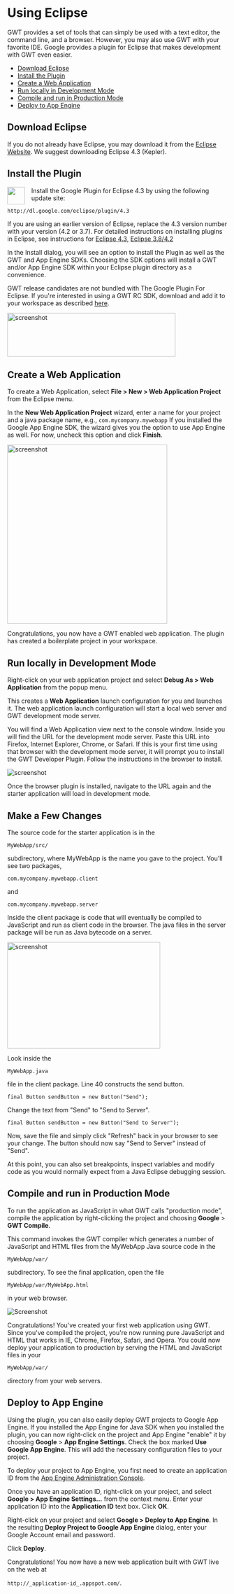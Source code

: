Using Eclipse
===

GWT provides a set of tools that can simply be used with a
text editor, the command line, and a browser. However, you may also use GWT with your
favorite IDE. Google provides a plugin for Eclipse that makes development with
GWT even easier.

*   [Download Eclipse](#eclipse)
*   [Install the Plugin](#installing)
*   [Create a Web Application](#creating)
*   [Run locally in Development Mode](#running)
*   [Compile and run in Production Mode](#compiling)
*   [Deploy to App Engine](#deploying)

## Download Eclipse<a id="eclipse"></a>

If you do not already have Eclipse, you may download it from the [Eclipse Website](http://www.eclipse.org/downloads/). We suggest downloading Eclipse 4.3 (Kepler).

## Install the Plugin<a id="installing"></a>

<img src="https://developers.google.com/eclipse/images/google-plugin.png" style="float: left; width: 40px;
margin-right: 15px;"/>

Install the Google Plugin for Eclipse 4.3 by using the following update site:

`http://dl.google.com/eclipse/plugin/4.3`

If you are using an earlier version of Eclipse, replace the 4.3 version number
with your version (4.2 or 3.7). For detailed instructions on installing plugins
in Eclipse, see instructions for [Eclipse 4.3](//developers.google.com/eclipse/docs/install-eclipse-4.3),
[Eclipse 3.8/4.2](https://developers.google.com/eclipse/docs/install-eclipse-4.2)

In the Install dialog, you will see an option to install the Plugin as well
as the GWT and App Engine SDKs. Choosing the SDK options will install a GWT
and/or App Engine SDK within your Eclipse plugin directory as a convenience.

GWT release candidates are not bundled with The Google Plugin For Eclipse. If you're interested in using a GWT RC SDK, download and add it to your workspace as described [here](https://developers.google.com/eclipse/docs/using_sdks).

<div class="screenshot">
  <img src="images/eclipse/eclipse-install-options.png"
  style="width: 385px; height: 100px;" alt="screenshot"/>
</div>

## Create a Web Application<a id="creating"></a>

To create a Web Application, select **File > New > Web Application Project** from the Eclipse menu.

In the **New Web Application Project** wizard, enter a name for your project
and a java package name, e.g., `com.mycompany.mywebapp` If you
installed the Google App Engine SDK, the wizard
gives you the option to use App Engine as well. For now, uncheck this
option and click **Finish**.

<div class="screenshot">
  <img src="images/eclipse/web-app-wizard.png"
  style="width: 366px; height: 409px;" alt="screenshot"/>
</div>

Congratulations, you now have a GWT enabled web application. The plugin has created a boilerplate project in your workspace.

<h2 id="running">Run locally in Development Mode</h2>

Right-click on your web application project and select **Debug As > Web
Application** from the popup menu.

This creates a **Web Application** launch configuration for
you and launches it.  The web application launch configuration will start a
local web server and GWT development mode server.

You will find a Web Application view next to the console window.
Inside you will find the URL for the development mode server. Paste
this URL into Firefox, Internet Explorer, Chrome, or Safari. If this is your first time
using that browser with the development mode server, it will prompt you to install
the GWT Developer Plugin. Follow the instructions in the browser to install.
  
<div class="screenshot">
  <img src="images/myapplication-missing-plugin.png" alt="screenshot"/>
</div>

Once the browser plugin is installed, navigate to the URL again and the starter application will load in development mode.

## Make a Few Changes

The source code for the starter application is in the 

`MyWebApp/src/`

subdirectory, where MyWebApp is the name you gave to the project. You'll see two packages, 

`com.mycompany.mywebapp.client` 

and

`com.mycompany.mywebapp.server`

Inside the client package is code that will eventually be compiled to JavaScript and run as client code in the browser. The java files in the server package will be run as Java bytecode on a server.

<div class="screenshot">
  <img src="images/eclipse/web-app-src.png"
  style="width: 350px; height: 243px;" alt="screenshot"/>
</div>

Look inside the 

`MyWebApp.java` 

file in the client package. Line 40 constructs the send button.

```
final Button sendButton = new Button("Send");
```

Change the text from "Send" to "Send to Server".

```
final Button sendButton = new Button("Send to Server");
```

Now, save the file and simply click "Refresh" back in your browser to see your change. The button should now say "Send to Server" instead of "Send".

At this point, you can also set breakpoints, inspect variables and modify code as you would normally expect from a Java Eclipse debugging session.

## Compile and run in Production Mode <a id="compiling"></a>

To run the application as JavaScript in what GWT calls "production mode", compile the application by right-clicking the project and choosing **Google** > **GWT Compile**.

This command invokes the GWT compiler which generates a number of JavaScript and HTML files from the MyWebApp Java source code in the

`MyWebApp/war/` 

subdirectory. To see the final application, open the file

`MyWebApp/war/MyWebApp.html` 

in your web browser.

<div class="screenshot"><img src="images/myapplication-browser.png" alt="Screenshot"/></div>

Congratulations! You've created your first web application using GWT. Since you've compiled the project, you're now running pure JavaScript and HTML that works in IE, Chrome, Firefox, Safari, and Opera. You could now deploy your application to production by serving the HTML and JavaScript files in your 

`MyWebApp/war/` 

directory from your web servers.

## Deploy to App Engine<a id="deploying"></a>

Using the plugin, you can also easily deploy GWT projects to Google App Engine. If you installed the App Engine for Java SDK when you installed the plugin, you can now right-click on the project and App Engine "enable" it by choosing **Google** > **App Engine Settings**. Check the box marked **Use Google App Engine**. This will add the necessary configuration files to your project.

To deploy your project to App Engine, you first need to create an application ID from the [App Engine Administration Console](https://appengine.google.com/).

Once you have an application ID, right-click on your project, and select **Google > App Engine Settings...** from the context menu. Enter your application ID into the **Application ID** text box. Click **OK**.

Right-click on your project and select **Google > Deploy to App Engine**. In the resulting **Deploy Project to Google App Engine** dialog, enter your Google Account email and password.

Click **Deploy**.

Congratulations! You now have a new web application built with GWT live on the web at 

`http://_application-id_.appspot.com/`.
